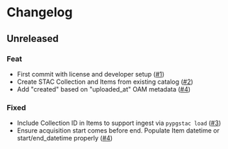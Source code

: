 # Changelog

## Unreleased

### Feat

- First commit with license and developer setup ([#1](https://github.com/hotosm/stactools-hotosm/pull/1))
- Create STAC Collection and Items from existing catalog ([#2](https://github.com/hotosm/stactools-hotosm/pull/2))
- Add "created" based on "uploaded_at" OAM metadata ([#4](https://github.com/hotosm/stactools-hotosm/pull/4))

### Fixed

- Include Collection ID in Items to support ingest via `pypgstac load` ([#3](https://github.com/hotosm/stactools-hotosm/pull/3))
- Ensure acquisition start comes before end. Populate Item datetime or start/end_datetime properly ([#4](https://github.com/hotosm/stactools-hotosm/pull/4))
